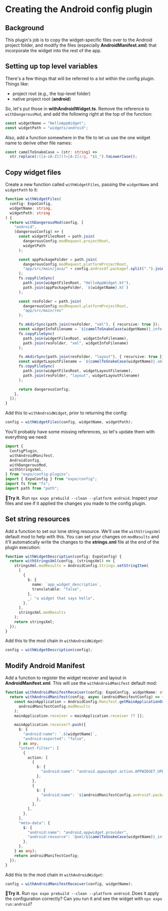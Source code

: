 # Creating the Android config plugin

## Background

This plugin's job is to copy the widget-specific files over to the Android project folder, and modify the files (especially **AndroidManifest.xml**) that incorporate the widget into the rest of the app.

## Setting up top level variables

There's a few things that will be referred to a lot within the config plugin. Things like:

- project root (e.g., the top-level folder)
- native project root (**android**)

So, let's put those in **withAndroidWidget.ts**. Remove the reference to `withDangerousMod`, and add the following right at the top of the function:

```ts
const widgetName = "HelloAppWidget";
const widgetPath = "widgets/android";
```

Also, add a function somewhere in the file to let us use the one widget name to derive other file names:

```ts
const camelToSnakeCase = (str: string) =>
  str.replace(/([a-zA-Z])(?=[A-Z])/g, "$1_").toLowerCase();
```

## Copy widget files

Create a new function called `withWidgetFiles`, passing the `widgetName` and `widgetPath` to it:

```ts
function withWidgetFiles(
  config: ExpoConfig,
  widgetName: string,
  widgetPath: string
) {
  return withDangerousMod(config, [
    "android",
    (dangerousConfig) => {
      const widgetFilesRoot = path.join(
        dangerousConfig.modRequest.projectRoot,
        widgetPath
      );

      const appPackageFolder = path.join(
        dangerousConfig.modRequest.platformProjectRoot,
        "app/src/main/java/" + config.android?.package?.split(".").join("/")
      );
      fs.copyFileSync(
        path.join(widgetFilesRoot, "HelloAppWidget.kt"),
        path.join(appPackageFolder, `${widgetName}.kt`)
      );

      const resFolder = path.join(
        dangerousConfig.modRequest.platformProjectRoot,
        "app/src/main/res"
      );

      fs.mkdirSync(path.join(resFolder, "xml"), { recursive: true });
      const widgetInfoFilename = `${camelToSnakeCase(widgetName)}_info.xml`;
      fs.copyFileSync(
        path.join(widgetFilesRoot, widgetInfoFilename),
        path.join(resFolder, "xml", widgetInfoFilename)
      );

      fs.mkdirSync(path.join(resFolder, "layout"), { recursive: true });
      const widgetLayoutFilename = `${camelToSnakeCase(widgetName)}.xml`;
      fs.copyFileSync(
        path.join(widgetFilesRoot, widgetLayoutFilename),
        path.join(resFolder, "layout", widgetLayoutFilename)
      );

      return dangerousConfig;
    },
  ]);
}
```

Add this to `withAndroidWidget`, prior to returning the config:

```ts
config = withWidgetFiles(config, widgetName, widgetPath);
```

You'll probably have some missing references, so let's update them with everything we need:

```ts
import {
  ConfigPlugin,
  withAndroidManifest,
  AndroidConfig,
  withDangerousMod,
  withStringsXml,
} from "expo/config-plugins";
import { ExpoConfig } from "expo/config";
import fs from "fs";
import path from "path";
```

🏃**Try it.** Run `npx expo prebuild --clean --platform android`. Inspect your files and see if it applied the changes you made to the config plugin.

## Set string resources

Add a function to set our lone string resource. We'll use the `withStringsXml` default mod to help with this. You can set your changes on `modResults` and it'll automatically write the changes to the **strings.xml** file at the end of the plugin execution:

```ts
function withWidgetDescription(config: ExpoConfig) {
  return withStringsXml(config, (stringsXml) => {
    stringsXml.modResults = AndroidConfig.Strings.setStringItem(
      [
        {
          $: {
            name: `app_widget_description`,
            translatable: "false",
          },
          _: "a widget that says hello",
        },
      ],
      stringsXml.modResults
    );
    return stringsXml;
  });
}
```

Add this to the mod chain in `withAndroidWidget`:

```ts
config = withWidgetDescription(config);
```

## Modify Android Manifest

Add a function to register the widget receiver and layout in **AndroidManifest.xml**. This will use the `withAndroidManifest` default mod:

```ts
function withAndroidManifestReceiver(config: ExpoConfig, widgetName: string) {
  return withAndroidManifest(config, async (androidManifestConfig) => {
    const mainApplication = AndroidConfig.Manifest.getMainApplicationOrThrow(
      androidManifestConfig.modResults
    );
    mainApplication.receiver = mainApplication.receiver ?? [];

    mainApplication.receiver?.push({
      $: {
        "android:name": `.${widgetName}`,
        "android:exported": "false",
      } as any,
      "intent-filter": [
        {
          action: [
            {
              $: {
                "android:name": "android.appwidget.action.APPWIDGET_UPDATE",
              },
            },
            {
              $: {
                "android:name": `${androidManifestConfig.android?.package}.WIDGET_CLICK`,
              },
            },
          ],
        },
      ],
      "meta-data": {
        $: {
          "android:name": "android.appwidget.provider",
          "android:resource": `@xml/${camelToSnakeCase(widgetName)}_info`,
        },
      },
    } as any);
    return androidManifestConfig;
  });
}
```

Add this to the mod chain in `withAndroidWidget`:

```ts
config = withAndroidManifestReceiver(config, widgetName);
```

🏃**Try it.** Run `npx expo prebuild --clean --platform android`. Does it apply the configuration correctly? Can you run it and see the widget with `npx expo run:android`?
